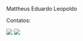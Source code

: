 Mattheus Eduardo Leopoldo

Contatos:
<div>
<a href="http://linkedin.com/in/mattheus-leopoldo-12a6a9295" target="_blank"><img loading="lazy" src="https://img.shields.io/badge/-LinkedIn-%230077B5?style=for-the-badge&logo=linkedin&logoColor=white" target="_blank"></a>
<a href = "mailto:mattheus.eduardo26@gmail.com"><img loading="lazy" src="https://img.shields.io/badge/Gmail-D14836?style=for-the-badge&logo=gmail&logoColor=white" target="_blank"></a>
</div>






<!---
mleopoldoo/mleopoldoo is a ✨ special ✨ repository because its `README.md` (this file) appears on your GitHub profile.
You can click the Preview link to take a look at your changes.
--->
